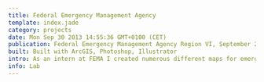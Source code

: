 ```yaml
---
title: Federal Emergency Management Agency 
template: index.jade
category: projects
date: Mon Sep 30 2013 14:55:36 GMT+0100 (CET)
publication: Federal Emergency Management Agency Region VI, September 2013 
built: Built with ArcGIS, Photoshop, Illustrator 
intro: As an intern at FEMA I created numerous different maps for emergency management purposes, including a 30ft map for use in disaster exercises.  Other maps include federal staging areas, emergency evacuation routes and disaster impacts.  I was required to sign a Non-Disclosure Agreement so I cannot share the maps I created during my tenure with the agency.
info: Lab 
---
```

